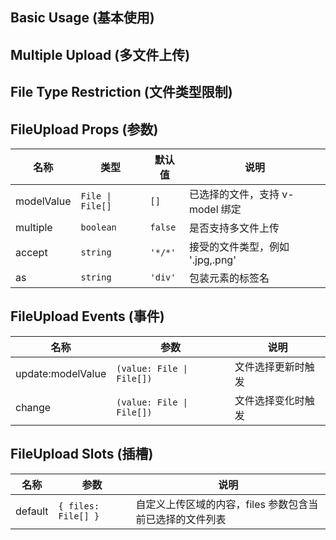 ## Basic Usage (基本使用)
<demo src="../examples/file-upload/basic.vue"/>

## Multiple Upload (多文件上传)
<demo src="../examples/file-upload/multiple.vue"/>

## File Type Restriction (文件类型限制)
<demo src="../examples/file-upload/accept.vue"/>

## FileUpload Props (参数)
| 名称 | 类型 | 默认值 | 说明 |
| --- | --- | --- | --- |
| modelValue | `File \| File[]` | `[]` | 已选择的文件，支持 v-model 绑定 |
| multiple | `boolean` | `false` | 是否支持多文件上传 |
| accept | `string` | `'*/*'` | 接受的文件类型，例如 '.jpg,.png' |
| as | `string` | `'div'` | 包装元素的标签名 |

## FileUpload Events (事件)
| 名称 | 参数 | 说明 |
| --- | --- | --- |
| update:modelValue | `(value: File \| File[])` | 文件选择更新时触发 |
| change | `(value: File \| File[])` | 文件选择变化时触发 |

## FileUpload Slots (插槽)
| 名称 | 参数 | 说明 |
| --- | --- | --- |
| default | `{ files: File[] }` | 自定义上传区域的内容，files 参数包含当前已选择的文件列表 |
